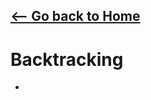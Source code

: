 ## [<-- Go back to Home](https://thecoducer.github.io/GeeksForGeeks_DSA_Course_Solutions/)
# Backtracking
- 